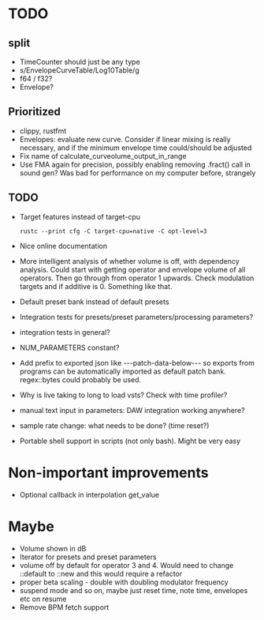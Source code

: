 # TODO

## split

* TimeCounter should just be any type
* s/EnvelopeCurveTable/Log10Table/g
* f64 / f32?
* Envelope?

## Prioritized

* clippy, rustfmt
* Envelopes: evaluate new curve. Consider if linear mixing is really
  necessary, and if the minimum envelope time could/should be adjusted
* Fix name of calculate_curveolume_output_in_range
* Use FMA again for precision, possibly enabling removing .fract() call
  in sound gen? Was bad for performance on my computer before, strangely


## TODO

* Target features instead of target-cpu

    `rustc --print cfg -C target-cpu=native -C opt-level=3`

* Nice online documentation
* More intelligent analysis of whether volume is off, with dependency analysis.
  Could start with getting operator and envelope volume of all operators. Then
  go through from operator 1 upwards. Check modulation targets and if additive is 0.
  Something like that.
* Default preset bank instead of default presets
* Integration tests for presets/preset parameters/processing parameters?
* integration tests in general?
* NUM_PARAMETERS constant?

* Add prefix to exported json like ---patch-data-below--- so exports from
  programs can be automatically imported as default patch bank. regex::bytes
  could probably be used.
* Why is live taking to long to load vsts? Check with time profiler?
* manual text input in parameters: DAW integration working anywhere?
* sample rate change: what needs to be done? (time reset?)
* Portable shell support in scripts (not only bash). Might be very easy

# Non-important improvements

* Optional callback in interpolation get_value

# Maybe

* Volume shown in dB
* Iterator for presets and preset parameters
* volume off by default for operator 3 and 4. Would need to change ::default to ::new and this would require a refactor
* proper beta scaling - double with doubling modulator frequency
* suspend mode and so on, maybe just reset time, note time, envelopes etc on resume
* Remove BPM fetch support